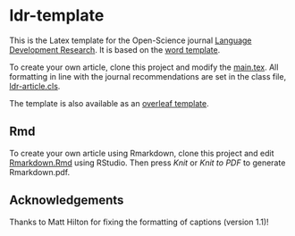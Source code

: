 # ldr-template

This is the Latex template for the Open-Science journal [Language Development Research](https://lps.library.cmu.edu/LDR/). It is based on the [word template](https://osf.io/8uepm).
 
To create your own article, clone this project and modify the [main.tex](main.tex). All formatting in line with the journal recommendations are set in the class file, [ldr-article.cls](ldr-article.cls).

The template is also available as an [overleaf template](https://www.overleaf.com/latex/templates/ldr-template/fxjvwtfyhkyw).

## Rmd

To create your own article using Rmarkdown, clone this project and edit [Rmarkdown.Rmd](Rmarkdown.Rmd) using RStudio. Then press *Knit* or *Knit to PDF* to generate Rmarkdown.pdf. 

## Acknowledgements

Thanks to Matt Hilton for fixing the formatting of captions (version 1.1)!
